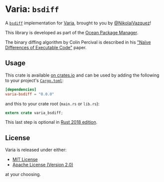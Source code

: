 # Varia: `bsdiff`

A [`bsdiff`] implementation for [Varia], brought to you by [@NikolaiVazquez]!

This library is developed as part of the [Ocean Package Manager][Ocean].

The binary diffing algorithm by Colin Percival is described in his
["Naïve Differences of Executable Code"][paper] paper.

## Usage

This crate is available [on crates.io][crate] and can be used by adding the
following to your project's [`Cargo.toml`]:

```toml
[dependencies]
varia-bsdiff = "0.0.0"
```

and this to your crate root (`main.rs` or `lib.rs`):

```rust
extern crate varia_bsdiff;
```

This last step is optional in [Rust 2018 edition][2018].

## License

Varia is released under either:

- [MIT License](https://github.com/oceanpkg/varia/blob/master/LICENSE-MIT)
- [Apache License (Version 2.0)](https://github.com/oceanpkg/varia/blob/master/LICENSE-APACHE)

at your choosing.

[`Cargo.toml`]: https://doc.rust-lang.org/cargo/reference/manifest.html
[2018]: https://blog.rust-lang.org/2018/12/06/Rust-1.31-and-rust-2018.html#rust-2018
[crate]: https://crates.io/crates/varia-bsdiff

[@NikolaiVazquez]: https://twitter.com/NikolaiVazquez
[Ocean]: https://www.oceanpkg.org

[`bsdiff`]: http://www.daemonology.net/bsdiff
[paper]: http://www.daemonology.net/papers/bsdiff.pdf
[Varia]: https://github.com/oceanpkg/varia
